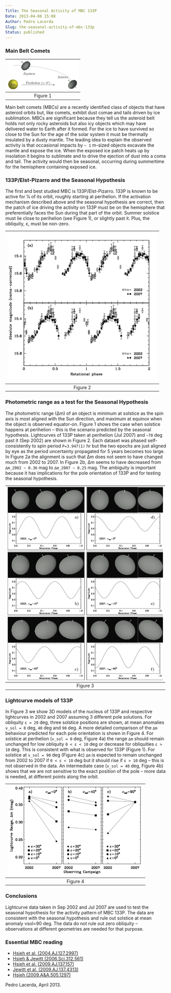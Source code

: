```yaml
---
Title: The Seasonal Activity of MBC 133P
Date: 2013-04-08 15:08
Author: Pedro Lacerda
Slug: the-seasonal-activity-of-mbc-133p
Status: published
---
```


### Main Belt Comets

| ![](figs/2013/04/2f318.png?w=400) |
| :-------------------------------: |
|             Figure 1              |

Main belt comets (MBCs) are a recently identified class of objects that have asteroid orbits but, like comets, exhibit dust comae and tails driven by ice sublimation. MBCs are significant because they tell us the asteroid belt holds not only rocky asteroids but also icy objects which may have delivered water to Earth after it formed. For the ice to have survived so close to the Sun for the age of the solar system it must be thermally insulated by a dusty mantle. The leading idea to explain the observed activity is that occasional impacts by `~ 1` m-sized objects excavate the mantle and expose the ice. When the exposed ice patch heats up by insolation it begins to sublimate and to drive the ejection of dust into a coma and tail. The activity would then be seasonal, occurring during summertime for the hemisphere containing exposed ice.

### 133P/Elst-Pizarro and the Seasonal Hypothesis

The first and best studied MBC is 133P/Elst-Pizarro. 133P is known to be active for 1⁄4 of its orbit, roughly starting at perihelion. If the activation mechanism described above and the seasonal hypothesis are correct, then the patch of ice driving the activity on 133P must be on the hemisphere that preferentially faces the Sun during that part of the orbit. Summer solstice must lie close to perihelion (see Figure 1), or slightly past it. Plus, the obliquity, ε, must be non-zero.

| ![](figs/2013/04/e42e4.png?w=400) |
| :-------------------------------: |
|             Figure 2              |

### Photometric range as a test for the Seasonal Hypothesis

The photometric range (∆m) of an object is minimum at solstice as the spin axis is most aligned with the Sun direction, and maximum at equinox when the object is observed equator-on. Figure 1 shows the case when solstice happens at perihelion – this is the scenario predicted by the seasonal hypothesis. Lightcurves of 133P taken at perihelion (Jul 2007) and `~70` deg past it (Sep 2002) are shown in Figure 2. Each dataset was phased self-consistently to spin period `P=3.947(1)` hr but the two epochs are just aligned by eye as the period uncertainty propagated for 5 years becomes too large. In Figure 2a the alignment is such that ∆m does not seem to have changed much from 2002 to 2007. In Figure 2b, ∆m seems to have decreased from `∆m_2002 ~ 0.36` mag to `∆m_2007 ~ 0.25` mag. The ambiguity is important because it has implications for the pole orientation of 133P and for testing the seasonal hypothesis.

| ![](figs/2013/04/eaef3.png?w=321) |
| :-------------------------------: |
|             Figure 3              |

### Lightcurve models of 133P

In Figure 3 we show 3D models of the nucleus of 133P and respective lightcurves in 2002 and 2007 assuming 3 different pole solutions. For obliquity `ε = 20` deg, three solstice positions are shown, at mean anomalies `ν_sol = 0` deg, `40` deg and `90` deg. A more detailed comparison of the `∆m` behaviour predicted for each pole orientation is shown in Figure 4. For solstice at perihelion (`ν_sol = 0` deg, Figure 4a) the range `∆m` should remain unchanged for low obliquity `0 < ε < 10` deg or decrease for obliquities `ε > 10` deg. This is consistent with what is observed for 133P (Figure 1). For solstice at `ν_sol = 90` deg (Figure 4c) `∆m` is expected to remain unchanged from 2002 to 2007 if `0 < ε < 10` deg but it should rise if `ε > 10` deg – this is not observed in the data. An intermediate case (`ν_sol = 40` deg, Figure 4b) shows that we are not sensitive to the exact position of the pole – more data is needed, at different points along the orbit.

| ![](figs/2013/04/665c3.png?w=400) |
| :-------------------------------: |
|             Figure 4              |

### Conclusions

Lightcurve data taken in Sep 2002 and Jul 2007 are used to test the seasonal hypothesis for the activity pattern of MBC 133P. The data are consistent with the seasonal hypothesis and rule out solstice at mean anomaly νsol=90 deg. The data do not rule out zero obliquity – observations at different geometries are needed for that purpose.

### Essential MBC reading

-   [Hsieh et al. (2004.AJ.127.2997)](https://ui.adsabs.harvard.edu/abs/2004AJ....127.2997H/abstract)
-   [Hsieh & Jewitt (2006.Sci.312.561)](https://ui.adsabs.harvard.edu/abs/2006Sci...312..561H/abstract)
-   [Hsieh et al. (2009.AJ.137.157)](https://ui.adsabs.harvard.edu/abs/2009AJ....137..157H/abstract)
-   [Jewitt et al. (2009.AJ.137.4313)](https://ui.adsabs.harvard.edu/abs/2009AJ....137.4313J/abstract)
-   [Hsieh (2009.A&A.505.1297)](https://ui.adsabs.harvard.edu/abs/2009A%26A...505.1297H/abstract)

Pedro Lacerda, April 2013.